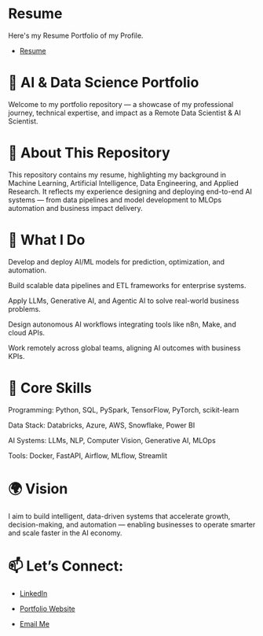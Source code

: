 # Resume
Here's my Resume Portfolio of my Profile.
- [Resume](https://drive.google.com/drive/folders/1OeHQgYo1IFt2ny509BWv6gEyxI0I6NNB?usp=sharing)

# 🧠 AI & Data Science Portfolio

Welcome to my portfolio repository — a showcase of my professional journey, technical expertise, and impact as a Remote Data Scientist & AI Scientist.

# 📄 About This Repository

This repository contains my resume, highlighting my background in Machine Learning, Artificial Intelligence, Data Engineering, and Applied Research. It reflects my experience designing and deploying end-to-end AI systems — from data pipelines and model development to MLOps automation and business impact delivery.

# 🚀 What I Do

Develop and deploy AI/ML models for prediction, optimization, and automation.

Build scalable data pipelines and ETL frameworks for enterprise systems.

Apply LLMs, Generative AI, and Agentic AI to solve real-world business problems.

Design autonomous AI workflows integrating tools like n8n, Make, and cloud APIs.

Work remotely across global teams, aligning AI outcomes with business KPIs.

# 🧩 Core Skills

Programming: Python, SQL, PySpark, TensorFlow, PyTorch, scikit-learn

Data Stack: Databricks, Azure, AWS, Snowflake, Power BI

AI Systems: LLMs, NLP, Computer Vision, Generative AI, MLOps

Tools: Docker, FastAPI, Airflow, MLflow, Streamlit

# 🌍 Vision

I aim to build intelligent, data-driven systems that accelerate growth, decision-making, and automation — enabling businesses to operate smarter and scale faster in the AI economy.

# 📫 Let’s Connect:

- [LinkedIn](https://www.linkedin.com/in/cavin-lobo-502274379/)
  
- [Portfolio Website](https://cavin-lobo-data-scientis-lg1yiod.gamma.site/)
  
- [Email Me](mailto:aidigitalmillionaire@email.com)

